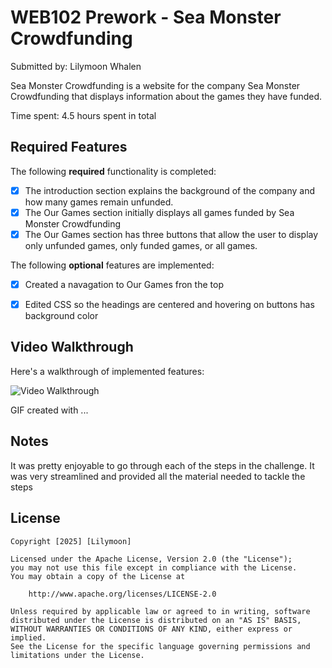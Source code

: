 # WEB102 Prework - Sea Monster Crowdfunding

Submitted by: Lilymoon Whalen

Sea Monster Crowdfunding is a website for the company Sea Monster Crowdfunding that displays information about the games they have funded.

Time spent: 4.5 hours spent in total

## Required Features

The following **required** functionality is completed:

* [X] The introduction section explains the background of the company and how many games remain unfunded.
* [X] The Our Games section initially displays all games funded by Sea Monster Crowdfunding
* [X] The Our Games section has three buttons that allow the user to display only unfunded games, only funded games, or all games.

The following **optional** features are implemented:

* [X] Created a navagation to Our Games fron the top
* [X] Edited CSS so the headings are centered and hovering on buttons has background color


## Video Walkthrough

Here's a walkthrough of implemented features:

<img src='assets/web102PreworkDemo.gif' title='Video Walkthrough' width='' alt='Video Walkthrough' />

<!-- Replace this with whatever GIF tool you used! -->
GIF created with ...  
<!-- Recommended tools:
[Kap](https://getkap.co/) for macOS
[ScreenToGif](https://www.screentogif.com/) for Windows
[peek](https://github.com/phw/peek) for Linux. -->

## Notes

It was pretty enjoyable to go through each of the steps in the challenge. It was very streamlined and provided all the material needed to tackle the steps

## License

    Copyright [2025] [Lilymoon]

    Licensed under the Apache License, Version 2.0 (the "License");
    you may not use this file except in compliance with the License.
    You may obtain a copy of the License at

        http://www.apache.org/licenses/LICENSE-2.0

    Unless required by applicable law or agreed to in writing, software
    distributed under the License is distributed on an "AS IS" BASIS,
    WITHOUT WARRANTIES OR CONDITIONS OF ANY KIND, either express or implied.
    See the License for the specific language governing permissions and
    limitations under the License.
